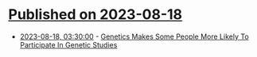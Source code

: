 # [Published on 2023-08-18](index.md)

* [2023-08-18, 03:30:00](https://science.slashdot.org/story/23/08/17/233211/genetics-makes-some-people-more-likely-to-participate-in-genetic-studies?utm_source=rss1.0mainlinkanon&utm_medium=feed) - [Genetics Makes Some People More Likely To Participate In Genetic Studies](https://science.slashdot.org/story/23/08/17/233211/genetics-makes-some-people-more-likely-to-participate-in-genetic-studies?utm_source=rss1.0mainlinkanon&utm_medium=feed)
